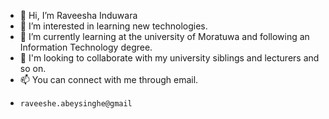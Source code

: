 - 👋 Hi, I’m Raveesha Induwara
- 👀 I’m interested in learning new technologies.
- 🌱 I’m currently learning at the university of Moratuwa and following an Information Technology degree.
- 💞️ I'm looking to collaborate with my university siblings and lecturers and so on.
- 📫 You can connect with me through email.
-     raveeshe.abeysinghe@gmail

<!---
Raveesha-Induwara/Raveesha-Induwara is a ✨ special ✨ repository because its `README.md` (this file) appears on your GitHub profile.
You can click the Preview link to take a look at your changes.
--->

